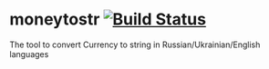 moneytostr [![Build Status](https://secure.travis-ci.org/javadev/moneytostr-russian.png)](http://travis-ci.org/javadev/moneytostr-russian)
==========

The tool to convert Currency to string in Russian/Ukrainian/English languages
